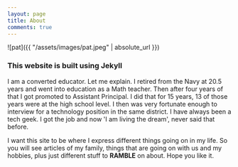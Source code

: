 ```yaml
---
layout: page
title: About
comments: true
---
```


![pat]({{ "/assets/images/pat.jpeg" | absolute_url }})


### This website is built using Jekyll ###

I am a converted educator. Let me explain. I retired from the Navy at 20.5 years and went into education as a Math teacher. Then after four years of that I got promoted to Assistant Principal. I did that for 15 years, 13 of those years were at the high school level. I then was very fortunate enough to interview for a technology position in the same district. I have always been a tech geek. I got the job and now 'I am living the dream', never said that before. 

I want this site to be where I express different things going on in my life. So you will see articles of my family, things that are going on with us and my hobbies, plus just different stuff to **RAMBLE** on about. Hope you like it. 

